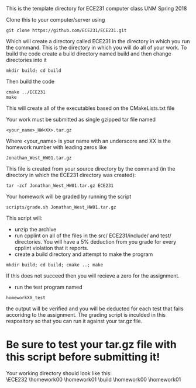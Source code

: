 This is the template directory for ECE231 computer class UNM Spring 2018

Clone this to your computer/server using
```
git clone https://github.com/ECE231/ECE231.git
```
Which will create a directory called ECE231 in the directory in which you run the command.
This is the directory in which you will do all of your work.
To build the code create a build directory named build and then change directories into it
```
mkdir build; cd build
```
Then build the code
```
cmake ../ECE231
make
```
This will create all of the executables based on the CMakeLists.txt file


Your work must be submitted as single gzipped tar file named
```
<your_name>_HW<XX>.tar.gz
```
Where <your_name> is your name with an underscore and XX is the homework number with leading zeros like
```
Jonathan_West_HW01.tar.gz
```
This file is created from your source directory by the command (in the directory in which the ECE231 directory was created):
```
tar -zcf Jonathan_West_HW01.tar.gz ECE231
```
Your homework will be graded by running the script
```
scripts/grade.sh Jonathan_West_HW01.tar.gz
```
This script will:
* unzip the archive
* run cpplint on all of the files in the src/ ECE231/include/ and test/ directories.  You will have a 5% deduction from you grade for every cpplint violation that it reports.
* create a build directory and attempt to make the program
```
mkdir build; cd build; cmake ..; make
```
  If this does not succeed then you will recieve a zero for the assignment.
* run the test program named 
```
homeworkXX_test
```
the output will be verified and you will be deducted for each test that fails accoridng to the assignment.
The grading script is inculded in this respository so that you can run it against your tar.gz file.  
# Be sure to test your tar.gz file with this script before submitting it!

Your working directory should look like this:
\
   \ECE232
      \homework00
      \homework01
   \build
      \homework00
      \homework01
